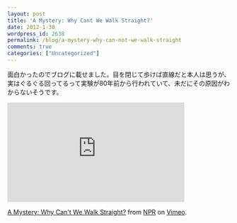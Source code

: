 ```yaml
---
layout: post
title: 'A Mystery: Why Cant We Walk Straight?'
date: 2012-1-30
wordpress_id: 2638
permalink: /blog/a-mystery-why-can-not-we-walk-straight
comments: true
categories: ["Uncategorized"]
---
```

面白かったのでブログに載せました。目を閉じて歩けば直線だと本人は思うが、実はぐるぐる回ってるって実験が80年前から行われていて、未だにその原因がわからないそうです。

<iframe src="http://player.vimeo.com/video/17083789?title=0&amp;byline=0&amp;portrait=0" width="400" height="225" frameborder="0" webkitAllowFullScreen mozallowfullscreen allowFullScreen></iframe><p><a href="http://vimeo.com/17083789">A Mystery: Why  Can't We Walk Straight?</a> from <a href="http://vimeo.com/npr">NPR</a> on <a href="http://vimeo.com">Vimeo</a>.</p>
